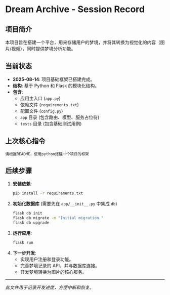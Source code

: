 # Dream Archive - Session Record

## 项目简介

本项目旨在搭建一个平台，用来存储用户的梦境，并将其转换为视觉化的内容（图片/视频），同时提供梦境分析功能。

## 当前状态

- **2025-08-14**: 项目基础框架已搭建完成。
- **结构**: 基于 Python 和 Flask 的模块化结构。
- **包含**:
    - 应用主入口 (`app.py`)
    - 依赖文件 (`requirements.txt`)
    - 配置文件 (`config.py`)
    - `app` 目录 (包含路由、模型、服务占位符)
    - `tests` 目录 (包含基础测试用例)

## 上次核心指令

```
请根据README，使用python搭建一个项目的框架
```

## 后续步骤

1.  **安装依赖**:
    ```bash
    pip install -r requirements.txt
    ```
2.  **初始化数据库** (需要先在 `app/__init__.py` 中集成 `db`)
    ```bash
    flask db init
    flask db migrate -m "Initial migration."
    flask db upgrade
    ```
3.  **运行应用**:
    ```bash
    flask run
    ```
4.  **下一步开发**:
    - 实现用户注册和登录功能。
    - 完善梦境记录的 API，并与数据库连接。
    - 开发梦境转换为图片的核心服务。

---
*此文件用于记录开发进度，方便中断和恢复。*
